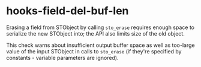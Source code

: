 # hooks-field-del-buf-len

Erasing a field from STObject by calling `sto_erase` requires enough
space to serialize the new STObject into; the API also limits size of
the old object.

This check warns about insufficient output buffer space as well as
too-large value of the input STObject in calls to `sto_erase` (if
they're specified by constants - variable parameters are ignored).
